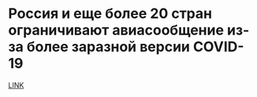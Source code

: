 # Россия и еще более 20 стран ограничивают авиасообщение из-за более заразной версии COVID-19



[LINK](https://varlamov.ru/4131600.html)